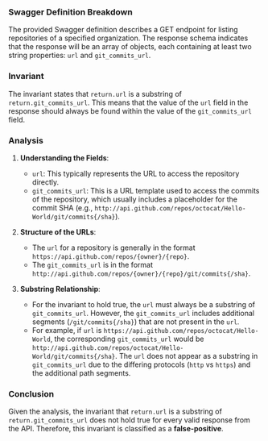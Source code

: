 ### Swagger Definition Breakdown
The provided Swagger definition describes a GET endpoint for listing repositories of a specified organization. The response schema indicates that the response will be an array of objects, each containing at least two string properties: `url` and `git_commits_url`.

### Invariant
The invariant states that `return.url` is a substring of `return.git_commits_url`. This means that the value of the `url` field in the response should always be found within the value of the `git_commits_url` field.

### Analysis
1. **Understanding the Fields**:
   - `url`: This typically represents the URL to access the repository directly.
   - `git_commits_url`: This is a URL template used to access the commits of the repository, which usually includes a placeholder for the commit SHA (e.g., `http://api.github.com/repos/octocat/Hello-World/git/commits{/sha}`). 

2. **Structure of the URLs**:
   - The `url` for a repository is generally in the format `https://api.github.com/repos/{owner}/{repo}`.
   - The `git_commits_url` is in the format `http://api.github.com/repos/{owner}/{repo}/git/commits{/sha}`.

3. **Substring Relationship**:
   - For the invariant to hold true, the `url` must always be a substring of `git_commits_url`. However, the `git_commits_url` includes additional segments (`/git/commits{/sha}`) that are not present in the `url`. 
   - For example, if `url` is `https://api.github.com/repos/octocat/Hello-World`, the corresponding `git_commits_url` would be `http://api.github.com/repos/octocat/Hello-World/git/commits{/sha}`. The `url` does not appear as a substring in `git_commits_url` due to the differing protocols (`http` vs `https`) and the additional path segments.

### Conclusion
Given the analysis, the invariant that `return.url` is a substring of `return.git_commits_url` does not hold true for every valid response from the API. Therefore, this invariant is classified as a **false-positive**.
